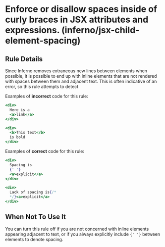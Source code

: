 # Enforce or disallow spaces inside of curly braces in JSX attributes and expressions. (inferno/jsx-child-element-spacing)

## Rule Details

Since Inferno removes extraneous new lines between elements when possible,
it is possible to end up with inline elements that are not rendered with spaces between them and adjacent text.
This is often indicative of an error, so this rule attempts to detect

Examples of **incorrect** code for this rule:

```jsx
<div>
  Here is a
  <a>link</a>
</div>
```

```jsx
<div>
  <b>This text</b>
  is bold
</div>
```

Examples of **correct** code for this rule:

```jsx
<div>
  Spacing is
  {' '}
  <a>explicit</a>
</div>
```

```jsx
<div>
  Lack of spacing is{/*
  */}<a>explicit</a>
</div>
```

## When Not To Use It

You can turn this rule off if you are not concerned with inline elements appearing adjacent to text,
or if you always explicitly include `{' '}` between elements to denote spacing.
